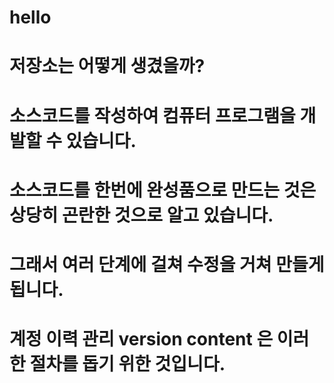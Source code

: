 # hello
# 저장소는 어떻게 생겼을까?
# 소스코드를 작성하여 컴퓨터 프로그램을 개발할 수 있습니다.
# 소스코드를 한번에 완성품으로 만드는 것은 상당히 곤란한 것으로 알고 있습니다.
# 그래서 여러 단계에 걸쳐 수정을 거쳐 만들게 됩니다.
# 계정 이력 관리 version content 은 이러한 절차를 돕기 위한 것입니다.
